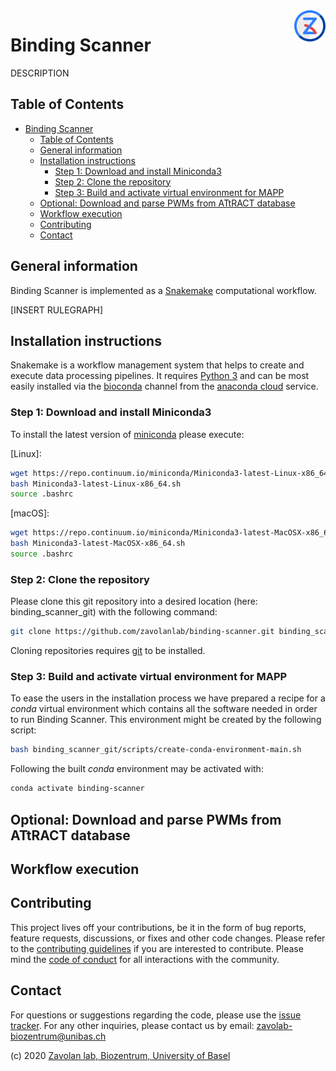 <img align="right" width="50" height="50" src="images/logo.128px.png">

# Binding Scanner

DESCRIPTION

## Table of Contents

- [Binding Scanner](#binding-scanner)
  - [Table of Contents](#table-of-contents)
  - [General information](#general-information)
  - [Installation instructions](#installation-instructions)
    - [Step 1: Download and install Miniconda3](#step-1-download-and-install-miniconda3)
    - [Step 2: Clone the repository](#step-2-clone-the-repository)
    - [Step 3: Build and activate virtual environment for MAPP](#step-3-build-and-activate-virtual-environment-for-mapp)
  - [Optional: Download and parse PWMs from ATtRACT database](#optional-download-and-parse-pwms-from-attract-database)
  - [Workflow execution](#workflow-execution)
  - [Contributing](#contributing)
  - [Contact](#contact)

## General information

Binding Scanner is implemented as a [Snakemake] computational workflow.

[INSERT RULEGRAPH]

## Installation instructions

Snakemake is a workflow management system that helps to create and execute data processing pipelines. It requires [Python 3] and can be most easily installed via the [bioconda] channel from the [anaconda cloud] service.

### Step 1: Download and install Miniconda3

To install the latest version of [miniconda] please execute:  
  
[Linux]:
```bash
wget https://repo.continuum.io/miniconda/Miniconda3-latest-Linux-x86_64.sh
bash Miniconda3-latest-Linux-x86_64.sh
source .bashrc
```

[macOS]:
```bash
wget https://repo.continuum.io/miniconda/Miniconda3-latest-MacOSX-x86_64.sh
bash Miniconda3-latest-MacOSX-x86_64.sh
source .bashrc
```

### Step 2: Clone the repository

Please clone this git repository into a desired location (here: binding_scanner_git) with the following command:

```bash
git clone https://github.com/zavolanlab/binding-scanner.git binding_scanner_git
```

Cloning repositories requires [git] to be installed.

### Step 3: Build and activate virtual environment for MAPP

To ease the users in the installation process we have prepared a recipe for a *conda* virtual environment which contains all the software needed in order to run Binding Scanner. This environment might be created by the following script:

```bash
bash binding_scanner_git/scripts/create-conda-environment-main.sh
```

Following the built *conda* environment may be activated with:

```bash
conda activate binding-scanner
```

## Optional: Download and parse PWMs from ATtRACT database

## Workflow execution

## Contributing

This project lives off your contributions, be it in the form of bug reports,
feature requests, discussions, or fixes and other code changes. Please refer
to the [contributing guidelines](CONTRIBUTING.md) if you are interested to
contribute. Please mind the [code of conduct](CODE_OF_CONDUCT.md) for all
interactions with the community.

## Contact

For questions or suggestions regarding the code, please use the
[issue tracker][res-issue-tracker]. For any other inquiries, please contact us
by email: <zavolab-biozentrum@unibas.ch>

(c) 2020 [Zavolan lab, Biozentrum, University of Basel][res-zavolab]


[Snakemake]: https://snakemake.readthedocs.io/en/stable/
[Python 3]: https://www.python.org/download/releases/3.0/
[bioconda]: https://bioconda.github.io/
[anaconda cloud]: https://anaconda.org/
[miniconda]: https://docs.conda.io/en/latest/miniconda.html
[git]: https://git-scm.com/
[ATtRACT]: https://attract.cnic.es/index
[res-issue-tracker]: <https://github.com/zavolanlab/binding-scanner/issues>
[res-zavolab]: <https://zavolan.biozentrum.unibas.ch/>
